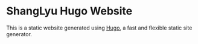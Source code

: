 # ShangLyu Hugo Website

This is a static website generated using [Hugo](https://gohugo.io/), a fast and flexible static site generator.
